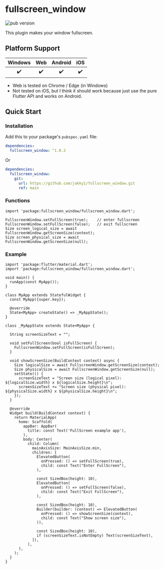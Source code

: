 # fullscreen_window

![pub version][visits-count-image] 

[visits-count-image]: https://img.shields.io/badge/dynamic/json?label=Visits%20Count&query=value&url=https://api.countapi.xyz/hit/jakky1_fullscren_window/visits

This plugin makes your window fullscreen.



## Platform Support

| Windows | Web | Android | iOS |
| :-----: | :-----: | :-----: | :-----: |
|    ✔️    |    ✔️    |    ✔️    |    ✔️    |

* Web is tested on Chrome / Edge (in Windows)
* Not tested on iOS, but I think it should work because just use the pure Flutter API and works on Android.

## Quick Start

### Installation

Add this to your package's `pubspec.yaml` file:

```yaml
dependencies:
  fullscreen_window: ^1.0.2
```

Or

```yaml
dependencies:
  fullscreen_window:
    git:
      url: https://github.com/jakky1/fullscreen_window.git
      ref: main
```

### Functions

```
import 'package:fullscreen_window/fullscreen_window.dart';

FullscreenWindow.setFullScreen(true);    // enter fullscreen
FullscreenWindow.setFullScreen(false);   // exit fullscreen
Size screen_logical_size = await FullscreenWindow.getScreenSize(context);
Size screen_physical_size = await FullscreenWindow.getScreenSize(null);
```

### Example

```
import 'package:flutter/material.dart';
import 'package:fullscreen_window/fullscreen_window.dart';

void main() {
  runApp(const MyApp());
}

class MyApp extends StatefulWidget {
  const MyApp({super.key});

  @override
  State<MyApp> createState() => _MyAppState();
}

class _MyAppState extends State<MyApp> {

  String screenSizeText = "";

  void setFullScreen(bool isFullScreen) {
    FullscreenWindow.setFullScreen(isFullScreen);
  }

  void showScreenSize(BuildContext context) async {
    Size logicalSize = await FullscreenWindow.getScreenSize(context);
    Size physicalSize = await FullscreenWindow.getScreenSize(null);
    setState(() {
      screenSizeText = "Screen size (logical pixel): ${logicalSize.width} x ${logicalSize.height}\n";
      screenSizeText += "Screen size (physical pixel): ${physicalSize.width} x ${physicalSize.height}\n";
    });
  }

  @override
  Widget build(BuildContext context) {
    return MaterialApp(
      home: Scaffold(
        appBar: AppBar(
          title: const Text('FullScreen example app'),
        ),
        body: Center(
          child: Column(
            mainAxisSize: MainAxisSize.min,
            children: [
              ElevatedButton(
                onPressed: () => setFullScreen(true), 
                child: const Text("Enter FullScreen"),
              ),

              const SizedBox(height: 10),
              ElevatedButton(
                onPressed: () => setFullScreen(false), 
                child: const Text("Exit FullScreen"),
              ),

              const SizedBox(height: 10),
              Builder(builder: (context) => ElevatedButton(
                onPressed: () => showScreenSize(context), 
                child: const Text("Show screen size"),
              )),

              const SizedBox(height: 10),
              if (screenSizeText.isNotEmpty) Text(screenSizeText),
            ]),
          ),
      ),
    );
  }
}

```